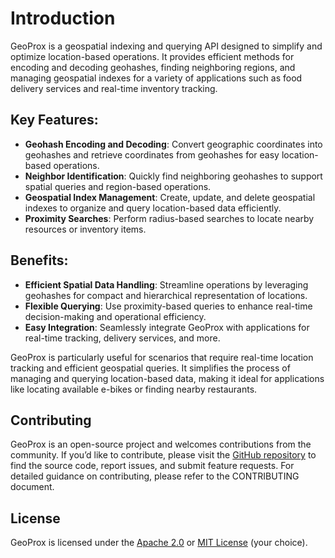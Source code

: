 # Introduction

GeoProx is a geospatial indexing and querying API designed to simplify and optimize location-based operations. It provides efficient methods for encoding and decoding geohashes, finding neighboring regions, and managing geospatial indexes for a variety of applications such as food delivery services and real-time inventory tracking.

## Key Features:

* **Geohash Encoding and Decoding**: Convert geographic coordinates into geohashes and retrieve coordinates from geohashes for easy location-based operations.
* **Neighbor Identification**: Quickly find neighboring geohashes to support spatial queries and region-based operations.
* **Geospatial Index Management**: Create, update, and delete geospatial indexes to organize and query location-based data efficiently.
* **Proximity Searches**: Perform radius-based searches to locate nearby resources or inventory items.

## Benefits:

* **Efficient Spatial Data Handling**: Streamline operations by leveraging geohashes for compact and hierarchical representation of locations.
* **Flexible Querying**: Use proximity-based queries to enhance real-time decision-making and operational efficiency.
* **Easy Integration**: Seamlessly integrate GeoProx with applications for real-time tracking, delivery services, and more.

GeoProx is particularly useful for scenarios that require real-time location tracking and efficient geospatial queries. It simplifies the process of managing and querying location-based data, making it ideal for applications like locating available e-bikes or finding nearby restaurants.

## Contributing
GeoProx is an open-source project and welcomes contributions from the community. If you’d like to contribute, please visit the [GitHub repository](https://github.com/ezrasingh/geoprox/) to find the source code, report issues, and submit feature requests. For detailed guidance on contributing, please refer to the CONTRIBUTING document.

## License
GeoProx is licensed under the [Apache 2.0](https://github.com/ezrasingh/geoprox/blob/main/LICENSE-APACHE) or [MIT License](https://github.com/ezrasingh/geoprox/blob/main/LICENSE-MIT) (your choice).